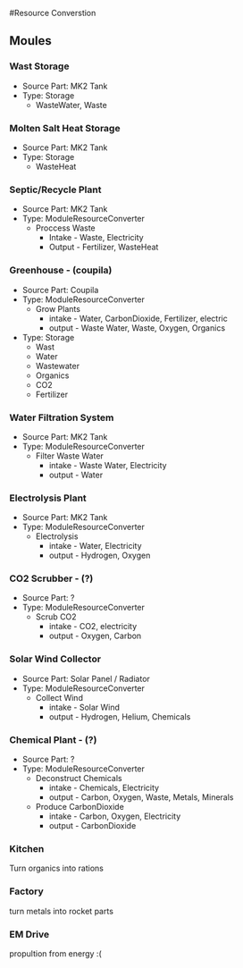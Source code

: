 #Resource Converstion

## Moules

### Wast Storage
* Source Part: MK2 Tank
* Type: Storage
	* WasteWater, Waste

### Molten Salt Heat Storage
* Source Part: MK2 Tank
* Type: Storage
	* WasteHeat

### Septic/Recycle Plant
* Source Part: MK2 Tank
* Type: ModuleResourceConverter
	* Proccess Waste
		* Intake - Waste, Electricity
		* Output - Fertilizer, WasteHeat

### Greenhouse - (coupila)
* Source Part: Coupila
* Type: ModuleResourceConverter
	* Grow Plants
		* intake - Water, CarbonDioxide, Fertilizer,  electric
		* output - Waste Water, Waste, Oxygen, Organics
* Type: Storage
	* Wast
	* Water
	* Wastewater
	* Organics
	* CO2
	* Fertilizer

### Water Filtration System
* Source Part: MK2 Tank
* Type: ModuleResourceConverter
	* Filter Waste Water
		* intake - Waste Water, Electricity
		* output - Water

### Electrolysis Plant
* Source Part: MK2 Tank
* Type: ModuleResourceConverter
	* Electrolysis
		* intake - Water, Electricity
		* output - Hydrogen, Oxygen

### CO2 Scrubber - (?)
* Source Part: ?
* Type: ModuleResourceConverter
	* Scrub CO2
		* intake - CO2, electricity
		* output -  Oxygen, Carbon

### Solar Wind Collector
* Source Part: Solar Panel / Radiator
* Type: ModuleResourceConverter
	* Collect Wind
		* intake - Solar Wind
		* output - Hydrogen, Helium, Chemicals

### Chemical Plant - (?)
* Source Part: ?
* Type: ModuleResourceConverter
	* Deconstruct Chemicals
		* intake - Chemicals, Electricity
		* output - Carbon, Oxygen, Waste, Metals, Minerals
	* Produce CarbonDioxide
		* intake - Carbon, Oxygen, Electricity
		* output - CarbonDioxide

### Kitchen
Turn organics into rations

### Factory
turn metals into rocket parts

### EM Drive
propultion from energy :(
